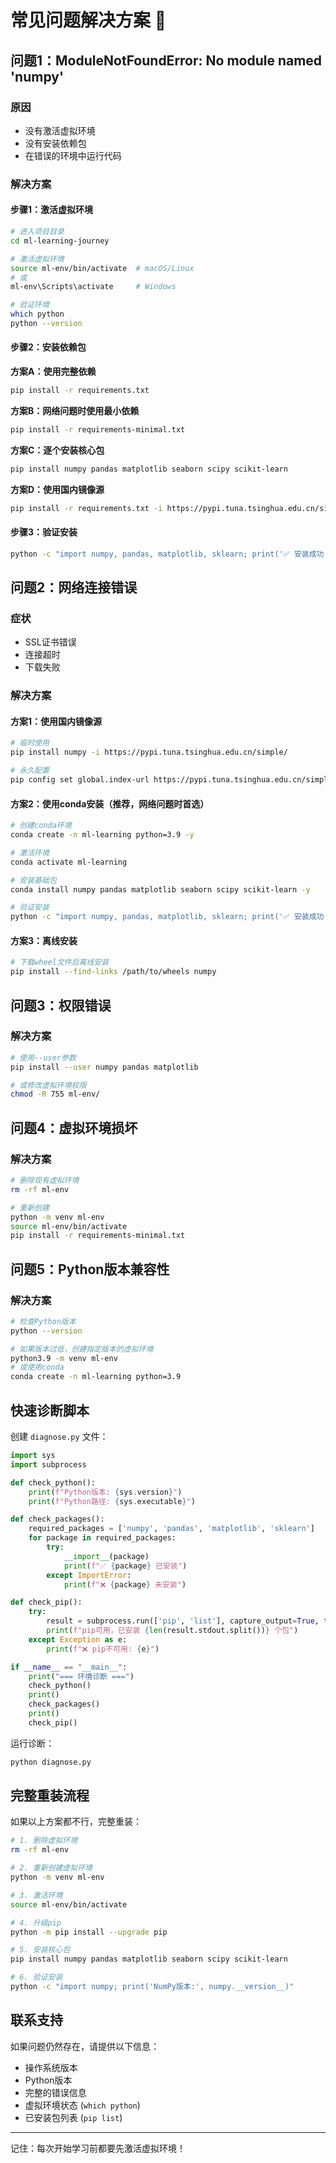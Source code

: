 # 常见问题解决方案 🔧

## 问题1：ModuleNotFoundError: No module named 'numpy'

### 原因
- 没有激活虚拟环境
- 没有安装依赖包
- 在错误的环境中运行代码

### 解决方案

#### 步骤1：激活虚拟环境
```bash
# 进入项目目录
cd ml-learning-journey

# 激活虚拟环境
source ml-env/bin/activate  # macOS/Linux
# 或
ml-env\Scripts\activate     # Windows

# 验证环境
which python
python --version
```

#### 步骤2：安装依赖包

**方案A：使用完整依赖**
```bash
pip install -r requirements.txt
```

**方案B：网络问题时使用最小依赖**
```bash
pip install -r requirements-minimal.txt
```

**方案C：逐个安装核心包**
```bash
pip install numpy pandas matplotlib seaborn scipy scikit-learn
```

**方案D：使用国内镜像源**
```bash
pip install -r requirements.txt -i https://pypi.tuna.tsinghua.edu.cn/simple/
```

#### 步骤3：验证安装
```bash
python -c "import numpy, pandas, matplotlib, sklearn; print('✅ 安装成功！')"
```

## 问题2：网络连接错误

### 症状
- SSL证书错误
- 连接超时
- 下载失败

### 解决方案

#### 方案1：使用国内镜像源
```bash
# 临时使用
pip install numpy -i https://pypi.tuna.tsinghua.edu.cn/simple/

# 永久配置
pip config set global.index-url https://pypi.tuna.tsinghua.edu.cn/simple/
```

#### 方案2：使用conda安装（推荐，网络问题时首选）
```bash
# 创建conda环境
conda create -n ml-learning python=3.9 -y

# 激活环境  
conda activate ml-learning

# 安装基础包
conda install numpy pandas matplotlib seaborn scipy scikit-learn -y

# 验证安装
python -c "import numpy, pandas, matplotlib, sklearn; print('✅ 安装成功！')"
```

#### 方案3：离线安装
```bash
# 下载wheel文件后离线安装
pip install --find-links /path/to/wheels numpy
```

## 问题3：权限错误

### 解决方案
```bash
# 使用--user参数
pip install --user numpy pandas matplotlib

# 或修改虚拟环境权限
chmod -R 755 ml-env/
```

## 问题4：虚拟环境损坏

### 解决方案
```bash
# 删除现有虚拟环境
rm -rf ml-env

# 重新创建
python -m venv ml-env
source ml-env/bin/activate
pip install -r requirements-minimal.txt
```

## 问题5：Python版本兼容性

### 解决方案
```bash
# 检查Python版本
python --version

# 如果版本过低，创建指定版本的虚拟环境
python3.9 -m venv ml-env
# 或使用conda
conda create -n ml-learning python=3.9
```

## 快速诊断脚本

创建 `diagnose.py` 文件：

```python
import sys
import subprocess

def check_python():
    print(f"Python版本: {sys.version}")
    print(f"Python路径: {sys.executable}")

def check_packages():
    required_packages = ['numpy', 'pandas', 'matplotlib', 'sklearn']
    for package in required_packages:
        try:
            __import__(package)
            print(f"✅ {package} 已安装")
        except ImportError:
            print(f"❌ {package} 未安装")

def check_pip():
    try:
        result = subprocess.run(['pip', 'list'], capture_output=True, text=True)
        print(f"pip可用，已安装 {len(result.stdout.split())} 个包")
    except Exception as e:
        print(f"❌ pip不可用: {e}")

if __name__ == "__main__":
    print("=== 环境诊断 ===")
    check_python()
    print()
    check_packages()
    print()
    check_pip()
```

运行诊断：
```bash
python diagnose.py
```

## 完整重装流程

如果以上方案都不行，完整重装：

```bash
# 1. 删除虚拟环境
rm -rf ml-env

# 2. 重新创建虚拟环境
python -m venv ml-env

# 3. 激活环境
source ml-env/bin/activate

# 4. 升级pip
python -m pip install --upgrade pip

# 5. 安装核心包
pip install numpy pandas matplotlib seaborn scipy scikit-learn

# 6. 验证安装
python -c "import numpy; print('NumPy版本:', numpy.__version__)"
```

## 联系支持

如果问题仍然存在，请提供以下信息：
- 操作系统版本
- Python版本
- 完整的错误信息
- 虚拟环境状态 (`which python`)
- 已安装包列表 (`pip list`)

---

记住：每次开始学习前都要先激活虚拟环境！